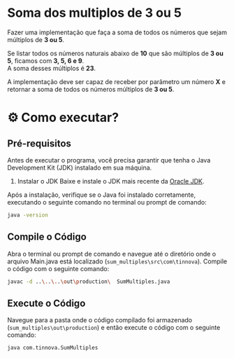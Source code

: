 # Soma dos multiplos de 3 ou 5

Fazer uma implementação que faça a soma de todos os números que sejam múltiplos de **3 ou 5**.

Se listar todos os números naturais abaixo de **10** que são múltiplos de **3 ou 5**, ficamos com **3, 5, 6 e 9**.  
A soma desses múltiplos é **23**.

A implementação deve ser capaz de receber por parâmetro um número **X** e retornar a soma de todos os números múltiplos de **3 ou 5**.

# ⚙ Como executar?

## Pré-requisitos

Antes de executar o programa, você precisa garantir que tenha o Java Development Kit (JDK) instalado em sua máquina.

1. Instalar o JDK
Baixe e instale o JDK mais recente da [Oracle JDK](https://www.oracle.com/java/technologies/downloads/).

Após a instalação, verifique se o Java foi instalado corretamente, executando o seguinte comando no terminal ou prompt de comando:

```bash
java -version
```

## Compile o Código
Abra o terminal ou prompt de comando e navegue até o diretório onde o arquivo Main.java está localizado (`sum_multiples\src\com\tinnova`). Compile o código com o seguinte comando:

```bash
javac -d ..\..\..\out\production\  SumMultiples.java
```

## Execute o Código
Navegue para a pasta onde o código compilado foi armazenado (`sum_multiples\out\production`) e então execute o código com o seguinte comando:

```bash
java com.tinnova.SumMultiples
```